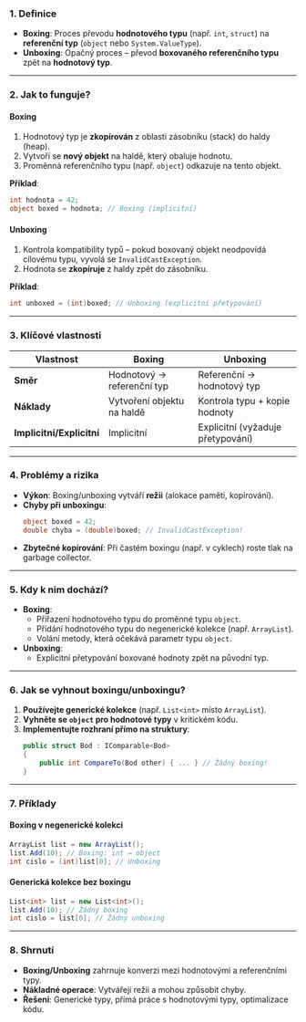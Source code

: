 ﻿
### **1. Definice**

- **Boxing**: Proces převodu **hodnotového typu** (např. `int`, `struct`) na **referenční typ** (`object` nebo `System.ValueType`).  
- **Unboxing**: Opačný proces – převod **boxovaného referenčního typu** zpět na **hodnotový typ**.  

---

### **2. Jak to funguje?**

#### **Boxing**  

1. Hodnotový typ je **zkopírován** z oblasti zásobníku (stack) do haldy (heap).  
2. Vytvoří se **nový objekt** na haldě, který obaluje hodnotu.  
3. Proměnná referenčního typu (např. `object`) odkazuje na tento objekt.  

**Příklad**:  
```csharp
int hodnota = 42;
object boxed = hodnota; // Boxing (implicitní)
```

#### **Unboxing**  

1. Kontrola kompatibility typů – pokud boxovaný objekt neodpovídá cílovému typu, vyvolá se `InvalidCastException`.  
2. Hodnota se **zkopíruje** z haldy zpět do zásobníku.  

**Příklad**:  
```csharp
int unboxed = (int)boxed; // Unboxing (explicitní přetypování)
```

---

### **3. Klíčové vlastnosti**

| **Vlastnost**       | **Boxing**                     | **Unboxing**                   |  
|----------------------|--------------------------------|--------------------------------|  
| **Směr**             | Hodnotový → referenční typ    | Referenční → hodnotový typ    |  
| **Náklady**          | Vytvoření objektu na haldě    | Kontrola typu + kopie hodnoty |  
| **Implicitní/Explicitní** | Implicitní                | Explicitní (vyžaduje přetypování) |  

---

### **4. Problémy a rizika**

- **Výkon**: Boxing/unboxing vytváří **režii** (alokace paměti, kopírování).  
- **Chyby při unboxingu**:  
  ```csharp
  object boxed = 42;
  double chyba = (double)boxed; // InvalidCastException!
  ```  
- **Zbytečné kopírování**: Při častém boxingu (např. v cyklech) roste tlak na garbage collector.  

---

### **5. Kdy k nim dochází?**

- **Boxing**:  
  - Přiřazení hodnotového typu do proměnné typu `object`.  
  - Přidání hodnotového typu do negenerické kolekce (např. `ArrayList`).  
  - Volání metody, která očekává parametr typu `object`.  
- **Unboxing**:  
  - Explicitní přetypování boxované hodnoty zpět na původní typ.  

---

### **6. Jak se vyhnout boxingu/unboxingu?**

1. **Používejte generické kolekce** (např. `List<int>` místo `ArrayList`).  
2. **Vyhněte se `object` pro hodnotové typy** v kritickém kódu.  
3. **Implementujte rozhraní přímo na struktury**:  
   ```csharp
   public struct Bod : IComparable<Bod> 
   {
       public int CompareTo(Bod other) { ... } // Žádný boxing!
   }
   ```

---

### **7. Příklady**

#### **Boxing v negenerické kolekci**  

```csharp
ArrayList list = new ArrayList();
list.Add(10); // Boxing: int → object
int cislo = (int)list[0]; // Unboxing
```

#### **Generická kolekce bez boxingu**  

```csharp
List<int> list = new List<int>();
list.Add(10); // Žádný boxing
int cislo = list[0]; // Žádný unboxing
```

---

### **8. Shrnutí**

- **Boxing/Unboxing** zahrnuje konverzi mezi hodnotovými a referenčními typy.  
- **Nákladné operace**: Vytvářejí režii a mohou způsobit chyby.  
- **Řešení**: Generické typy, přímá práce s hodnotovými typy, optimalizace kódu.  
